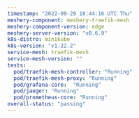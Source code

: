 ```yaml
---
timestamp: "2022-09-29 18:44:16 UTC Thu"
meshery-component: meshery-traefik-mesh
meshery-component-version: edge
meshery-server-version: "v0.6.9"
k8s-distro: minikube
k8s-version: "v1.22.2"
service-mesh: traefik-mesh
service-mesh-version: ""
tests:
  pod/traefik-mesh-controller: "Running"
  pod/traefik-mesh-proxy: "Running"
  pod/grafana-core:  "Running"
  pod/jaeger: "Running"
  pod/prometheus-core: "Running" 
overall-status: "passing"
---
```

